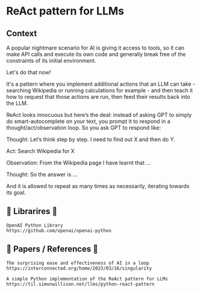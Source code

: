 # ReAct pattern for LLMs

## Context
A popular nightmare scenario for AI is giving it access to tools, 
so it can make API calls and execute its own code and generally 
break free of the constraints of its initial environment.

Let's do that now!

It's a pattern where you implement additional actions that an 
LLM can take - searching Wikipedia or running calculations for 
example - and then teach it how to request that those actions are 
run, then feed their results back into the LLM.

ReAct looks innocuous but here’s the deal: instead of asking GPT to simply do smart-autocomplete on your text, you prompt it to respond in a thought/act/observation loop. So you ask GPT to respond like:

Thought: Let’s think step by step. I need to find out X and then do Y.

Act: Search Wikipedia for X

Observation: From the Wikipedia page I have learnt that …

Thought: So the answer is …

And it is allowed to repeat as many times as necessarily, iterating towards its goal.


## 📡 Librarires 📡

```
OpenAI Python Library
https://github.com/openai/openai-python
```

## 📜 Papers / References 📜
```
The surprising ease and effectiveness of AI in a loop
https://interconnected.org/home/2023/03/16/singularity

A simple Python implementation of the ReAct pattern for LLMs
https://til.simonwillison.net/llms/python-react-pattern

```
